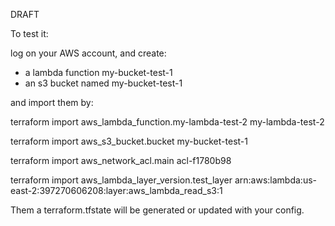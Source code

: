 DRAFT

To test it:

log on your AWS account, and create:
- a lambda function my-bucket-test-1
- an s3 bucket named my-bucket-test-1

and import them by:

terraform import aws_lambda_function.my-lambda-test-2 my-lambda-test-2

terraform import aws_s3_bucket.bucket my-bucket-test-1

terraform import aws_network_acl.main acl-f1780b98

terraform import aws_lambda_layer_version.test_layer arn:aws:lambda:us-east-2:397270606208:layer:aws_lambda_read_s3:1


Them a terraform.tfstate will be generated or updated with your config.